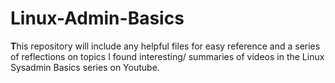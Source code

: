 # Linux-Admin-Basics

**T**his repository will include any helpful files for easy reference and 
a series of reflections on topics I found interesting/ summaries of videos
in the Linux Sysadmin Basics series on Youtube.
